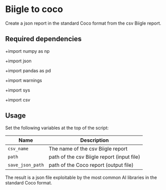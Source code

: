 # Biigle to coco

Create a json report in the standard Coco format from the csv Biigle report.

## Required dependencies

+import numpy as np

+import json

+import pandas as pd

+import warnings

+import sys

+import csv


## Usage

Set the following variables at the top of the script:

| Name | Description |
| --- | --- |
| `csv_name` | The name of the csv Biigle report |
| `path` | path of the csv Biigle report (input file) |
| `save_json_path` | path of the Coco report (output file) |

The result is a json file exploitable by the most common AI libraries in the 
standard Coco format.

